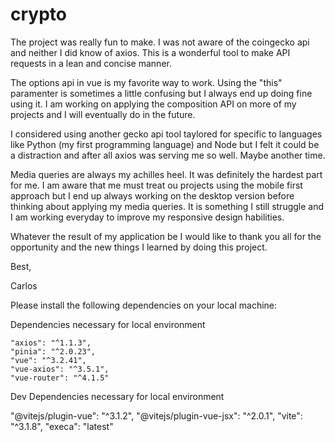 

# crypto

The project was really fun to make. I was not aware of the coingecko api and neither I did know of axios. This is a wonderful tool to make API requests in a lean and concise manner.

The options api in vue is my favorite way to work. Using the "this" paramenter is sometimes a little confusing but I always end up doing fine using it. I am working on applying the composition API on more of my projects and I will eventually do in the future.

I considered using another gecko api tool taylored for specific to languages like Python (my first programming language) and Node but I felt it could be a distraction and after all axios was serving me so well. Maybe another time.

Media queries are always my achilles heel. It was definitely the hardest part for me. I am aware that me must treat ou projects using the mobile first approach but I end up always working on the desktop version before thinking about applying my media queries. It is something I still struggle and I am working everyday to improve my responsive design habilities.

Whatever the result of my application be I would like to thank you all for the opportunity and the new things I learned by doing this project. 

Best,

Carlos





Please install the following dependencies on your local machine:


Dependencies necessary for local environment

    "axios": "^1.1.3",
    "pinia": "^2.0.23",
    "vue": "^3.2.41",
    "vue-axios": "^3.5.1",
    "vue-router": "^4.1.5"


Dev Dependencies necessary for local environment
  
  "@vitejs/plugin-vue": "^3.1.2",
  "@vitejs/plugin-vue-jsx": "^2.0.1",
  "vite": "^3.1.8",
  "execa": "latest"
